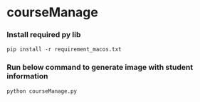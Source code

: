 # courseManage

### Install required py lib

```
pip install -r requirement_macos.txt
```

### Run below command to generate image with student information

```
python courseManage.py
```

